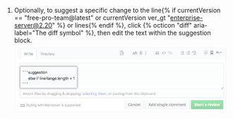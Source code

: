 1. Optionally, to suggest a specific change to the line{% if currentVersion == "free-pro-team@latest" or currentVersion ver_gt "enterprise-server@2.20" %} or lines{% endif %}, click {% octicon "diff" aria-label="The diff symbol" %}, then edit the text within the suggestion block. ![Vorschlagsblock](/assets/images/help/pull_requests/suggestion-block.png)
